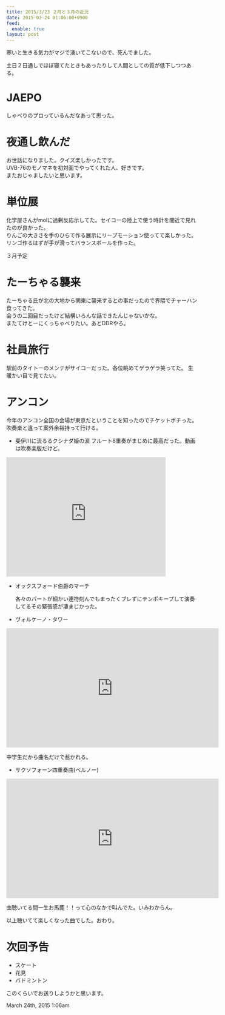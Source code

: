 ```yaml
---
title: 2015/3/23 ２月と３月の近況
date: 2015-03-24 01:06:00+0900
feed:
  enable: true
layout: post
---
```

<p>寒いと生きる気力がマジで湧いてこないので、死んでました。</p>    <p>      土日２日通しでほぼ寝てたときもあったりして人間としての質が低下しつつある。    </p>    <h1>JAEPO</h1>    <p>しゃべりのプロっているんだなあって思った。</p>    <h1>夜通し飲んだ</h1>    <p>      お世話になりました。クイズ楽しかったです。<br>      UVB-76のモノマネを初対面でやってくれた人、好きです。<br>      またおじゃましたいと思います。    </p>    <h1>単位展</h1>    <p>      化学屋さんがmolに過剰反応示してた。セイコーの陸上で使う時計を間近で見れたのが良かった。<br>      りんごの大きさを手のひらで作る展示にリープモーション使ってて楽しかった。<br>      リンゴ作るはずが手が滑ってバランスボールを作った。    </p>    <p>３月予定</p>    <h1>たーちゃる襲来</h1>    <p>      たーちゃる氏が北の大地から関東に襲来するとの事だったので界隈でチャーハン食ってきた。<br>      会うの二回目だったけど結構いろんな話できたんじゃないかな。<br>      またてけとーにくっちゃべりたい。あとDDRやろ。    </p>    <h1>社員旅行</h1>    <p>      駅前のタイトーのメンテがサイコーだった。各位眺めてゲラゲラ笑ってた。      生暖かい目で見てたい。    </p>    <h1>アンコン</h1>    <p>      今年のアンコン全国の会場が東京だということを知ったのでチケットポチった。吹奏楽と違って案外余裕持って行ける。    </p>    <ul>      <li>        斐伊川に流るるクシナダ姫の涙        フルート8重奏がまじめに最高だった。動画は吹奏楽版だけど。      </li>    </ul>    <iframe width="420" height="315" src="https://www.youtube.com/embed/Ae731paPlsk" frameborder="0" allowfullscreen></iframe>    <ul>      <li>        <p>オックスフォード伯爵のマーチ</p>        <p>          各々のパートが細かい連符刻んでもまったくブレずにテンポキープして演奏してるその緊張感が凄まじかった。        </p>      </li>      <li>ヴォルケーノ・タワー</li>    </ul>    <iframe width="560" height="315" src="https://www.youtube.com/embed/hAXpYoj1IWs" frameborder="0" allowfullscreen></iframe>    <p>中学生だから曲名だけで惹かれる。</p>    <ul>      <li>サクソフォーン四重奏曲(ベルノー)</li>    </ul>    <iframe width="560" height="315" src="https://www.youtube.com/embed/83OZKpXJdl0" frameborder="0" allowfullscreen></iframe>    <p>曲聴いてる間一生お馬鹿！！って心のなかで叫んでた。いみわからん。</p>    <p>以上聴いてて楽しくなった曲でした。おわり。</p>    <h1>次回予告</h1>    <ul>      <li>スケート</li>      <li>花見</li>      <li>バドミントン</li>    </ul>    <p>このくらいでお送りしようかと思います。</p>    <div id="footer">      <span id="timestamp"> March 24th, 2015 1:06am </span>    </div>
